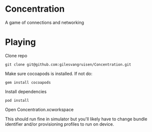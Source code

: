 Concentration
=============

A game of connections and networking

Playing
======

Clone repo
```
git clone git@github.com:gilesvangruisen/Concentration.git
```
Make sure cocoapods is installed. If not do:
```
gem install cocoapods
```
Install dependencies
```
pod install
```

Open Concentration.xcworkspace

This should run fine in simulator but you'll likely have to change bundle identifier and/or provisioning profiles to run on device.
